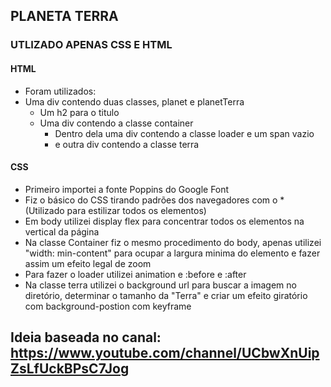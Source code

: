 ## PLANETA TERRA
### UTLIZADO APENAS CSS E HTML
#### HTML
 - Foram utilizados:
  - Uma div contendo duas classes, planet e planetTerra
    - Um h2 para o titulo
    - Uma div contendo a classe container
      - Dentro dela uma div contendo a classe loader e um span vazio
      - e outra div contendo a classe terra
 
#### CSS
 - Primeiro importei a fonte Poppins do Google Font
 - Fiz o básico do CSS tirando padrões dos navegadores com o * (Utilizado para estilizar todos os elementos)
 - Em body utilizei display flex para concentrar todos os elementos na vertical da página
 - Na classe Container fiz o mesmo procedimento do body, apenas utilizei "width: min-content" para ocupar a largura minima do elemento e fazer assim um efeito legal de zoom
 - Para fazer o loader utilizei animation e :before e :after
 - Na classe terra utilizei o background url para buscar a imagem no diretório, determinar o tamanho da "Terra" e criar um efeito giratório com background-postion com keyframe
 
 
## Ideia baseada no canal: https://www.youtube.com/channel/UCbwXnUipZsLfUckBPsC7Jog
